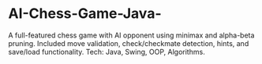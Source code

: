 # AI-Chess-Game-Java-
A full-featured chess game with AI opponent using minimax and alpha-beta pruning. Included move  validation, check/checkmate detection, hints, and save/load functionality. Tech: Java, Swing, OOP, Algorithms.
